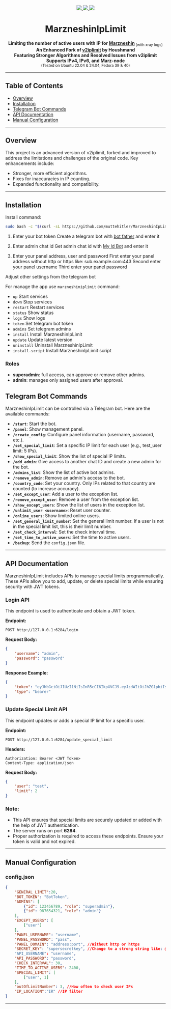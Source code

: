 <p align="center">
    <a href="#">
        <img src="https://img.shields.io/github/license/soltanihara/MarzneshinIpLimit?style=flat-square" />
    </a>
    <a href="https://t.me/muttehitler" target="_blank">
        <img src="https://img.shields.io/badge/telegram-group-blue?style=flat-square&logo=telegram" />
    </a>
    <a href="#">
        <img src="https://img.shields.io/github/stars/soltanihara/MarzneshinIpLimit?style=social" />
    </a>
</p>

<center>

# MarzneshinIpLimit

<b>Limiting the number of active users with IP for [Marzneshin](https://github.com/marzneshin/marzneshin)</b><sub> (with xray logs)</sub><br>
**An Enhanced Fork of [v2iplimit](https://github.com/houshmand-2005/v2iplimit) by Houshmand**<br>
**Featuring Stronger Algorithms and Resolved Issues from v2iplimit**<br>
**Supports IPv4, IPv6, and Marz-node**<br>
<sub>(Tested on Ubuntu 22.04 & 24.04, Fedora 39 & 40)</sub>

</center>

<hr>

## Table of Contents

- [Overview](#overview)
- [Installation](#installation)
- [Telegram Bot Commands](#telegram-bot-commands)
- [API Documentation](#api-documentation)
- [Manual Configuration](#manual-configuration)
---
## Overview

This project is an advanced version of v2iplimit, forked and improved to address the limitations and challenges of the original code. Key enhancements include:

- Stronger, more efficient algorithms.
- Fixes for inaccuracies in IP counting.
- Expanded functionality and compatibility.
---
## Installation

Install command:

```bash
sudo bash -c "$(curl -sL https://github.com/muttehitler/MarzneshinIpLimit/raw/main/script.sh)" @ install
```

1. Enter your bot token
   Create a telegram bot with [bot father](https://t.me/BotFather) and enter it
   
3. Enter admin chat id
   Get admin chat id with [My Id Bot](https://t.me/myidbot) and enter it
   
5. Enter your panel address, user and password
   First enter your panel address without http or https like: sub.example.com:443
   Second enter your panel username
   Third enter your panel password

Adjust other settings from the telegram bot

For manage the app use `marzneshiniplimit` command:

- `up`              Start services 
- `down`            Stop services
- `restart`         Restart services
- `status`          Show status
- `logs`            Show logs
- `token`           Set telegram bot token
- `admins`          Set telegram admins
- `install`         Install MarzneshinIpLimit
- `update`          Update latest version
- `uninstall`       Uninstall MarzneshinIpLimit
- `install-script`  Install MarzneshinIpLimit script

### Roles

- **superadmin**: full access, can approve or remove other admins.
- **admin**: manages only assigned users after approval.

## Telegram Bot Commands

MarzneshinIpLimit can be controlled via a Telegram bot. Here are the available commands:

- **`/start`**: Start the bot.
- **`/panel`**: Show management panel.
- **`/create_config`**: Configure panel information (username, password, etc.).
- **`/set_special_limit`**: Set a specific IP limit for each user (e.g., test_user limit: 5 IPs).
- **`/show_special_limit`**: Show the list of special IP limits.
- **`/add_admin`**: Give access to another chat ID and create a new admin for the bot.
- **`/admins_list`**: Show the list of active bot admins.
- **`/remove_admin`**: Remove an admin's access to the bot.
- **`/country_code`**: Set your country. Only IPs related to that country are counted (to increase accuracy).
- **`/set_except_user`**: Add a user to the exception list.
- **`/remove_except_user`**: Remove a user from the exception list.
- **`/show_except_users`**: Show the list of users in the exception list.
- **`/unlimit_user <username>`**: Reset user counter.
- **`/online_users`**: Show limited online users.
- **`/set_general_limit_number`**: Set the general limit number. If a user is not in the special limit list, this is their limit number.
- **`/set_check_interval`**: Set the check interval time.
- **`/set_time_to_active_users`**: Set the time to active users.
- **`/backup`**: Send the `config.json` file.


---

## API Documentation

MarzneshinIpLimit includes APIs to manage special limits programmatically. These APIs allow you to add, update, or delete special limits while ensuring security with JWT tokens.

### Login API

This endpoint is used to authenticate and obtain a JWT token.

**Endpoint:**

```http
POST http://127.0.0.1:6284/login
```

**Request Body:**

```json
{
    "username": "admin",
    "password": "password"
}
```

**Response Example:**

```json
{
    "token": "eyJhbGciOiJIUzI1NiIsInR5cCI6IkpXVCJ9.eyJzdWIiOiJhZG1pbiIsImV4cCI6MTczNDY5ODIyMH0.1XZfDarMnNX-J0wCIVFY3bvL1ZKvNV_eEuUuCDl_Noo",
    "type": "bearer"
}
```

### Update Special Limit API

This endpoint updates or adds a special IP limit for a specific user.

**Endpoint:**

```http
POST http://127.0.0.1:6284/update_special_limit
```

**Headers:**

```http
Authorization: Bearer <JWT Token>
Content-Type: application/json
```

**Request Body:**

```json
{
    "user": "test",
    "limit": 2
}
```

### Note:

- This API ensures that special limits are securely updated or added with the help of JWT authentication.
- The server runs on port **6284**.
- Proper authorization is required to access these endpoints. Ensure your token is valid and not expired.

---

## Manual Configuration

### config.json
```json
{
    "GENERAL_LIMIT":20,
    "BOT_TOKEN": "BotToken",
    "ADMINS": [
        {"id": 123456789, "role": "superadmin"},
        {"id": 987654321, "role": "admin"}
    ],
    "EXCEPT_USERS": [
        ["user"]
    ],
    "PANEL_USERNAME": "username",
    "PANEL_PASSWORD": "pass",
    "PANEL_DOMAIN": "address:port", //Without http or https
    "SECRET_KEY": "supersecretkey", //Change to a strong string like: @j#@#kjlk! 
    "API_USERNAME": "username",
    "API_PASSWORD": "password",
    "CHECK_INTERVAL": 30,
    "TIME_TO_ACTIVE_USERS": 2400,
    "SPECIAL_LIMIT": [
        ["user", 1]
    ],
    "outOfLimitNumber": 3, //How often to check user IPs
    "IP_LOCATION":"IR" //IP filter
}
```
---
